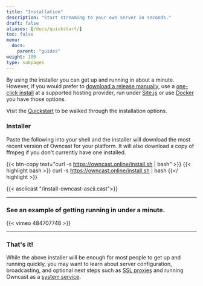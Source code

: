 ```yaml
---
title: "Installation"
description: "Start streaming to your own server in seconds."
draft: false
aliases: [/docs/quickstart/]
toc: false
menu: 
  docs:
    parent: "guides"
weight: 100
type: subpages
---
```


By using the installer you can get up and running in about a minute. However, if you would prefer to [download a release manually](/quickstart/manual), use a [one-click install](/quickstart/providers) at a supported hosting provider, run under [Site.js](/quickstart/sitejs) or use [Docker](/quickstart/docker) you have those options.

Visit the [Quickstart](/quickstart) to be walked through the installation options.

### Installer

Paste the following into your shell and the installer will download the most recent version of Owncast for your platform.
It will also download a copy of ffmpeg if you don't currently have one installed.

{{< btn-copy text="curl -s https://owncast.online/install.sh | bash" >}}
{{< highlight bash >}}
curl -s https://owncast.online/install.sh | bash
{{</ highlight >}}

{{< asciicast "/install-owncast-ascii.cast">}}

---

### See an example of getting running in under a minute.

{{< vimeo 484707748 >}}

---

### That's it!

While the above installer will be enough for most people to get up and running quickly, you may want to learn about server configuration, broadcasting, and optional next steps such as [SSL proxies](/docs/sslproxies) and running Owncast as a [system service](/docs/systemservice/).
